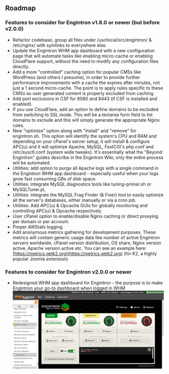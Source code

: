 ## Roadmap

### Features to consider for Engintron v1.8.0 or newer (but before v2.0.0)

* Refactor codebase, group all files under /usr/local/src/engintron/ & /etc/nginx/ with symlinks to everywhere else.
* Update the Engintron WHM app dashboard with a new configuration page that will automate tasks like enabling micro-cache or enabling CloudFlare support, without the need to modify any configuration files directly.
* Add a more "controlled" caching option for popular CMSs like WordPress (and others I presume), in order to provide further performance improvements with a cache the expires after minutes, not just a 1 second micro-cache. The point is to apply rules specific to these CMSs so user generated content is properly excluded from caching.
* Add port exclusions in CSF for 8080 and 8443 (if CSF is installed and enabled).
* If you use CloudFlare, add an option to define domains to be excluded from switching to SSL mode. This will be a textarea form field to list domains to exclude and this will simply generate the appropriate Nginx rules.
* New "optimize" option along with "install" and "remove" for engintron.sh. This option will identify the system's CPU and RAM and depending on your cPanel's server setup, it will install & configure APC(u) and it will optimize Apache, MySQL, FastCGI's php.conf and /etc/sysctl.conf (system wide tweaks). It's essentially what the "Beyond Engintron" guides describe in the Engintron Wiki, only the entire process will be automated.
* Utilities: add option to purge all Apache logs with a single command in the Engintron WHM app dashboard - especially useful when your logs grow fast consuming GBs of disk space.
* Utilities: integrate MySQL diagnostics tools like tuning-primer.sh or MySQLTuner.pl,
* Utilities: integrate the MySQL Frag Finder (& Fixer) tool to easily optimize all the server's databases, either manually or via a cron job.
* Utilities: Add APC(u) & Opcache GUIs for globally monitoring and controlling APC(u) & Opcache respectively
* User cPanel option to enable/disable Nginx caching or direct proxying per domain or per account.
* Proper AWStats logging.
* Add anonymous metrics gathering for development purposes. These metrics will contain generic usage data like number of active Engintron servers worldwide, cPanel version distribution, OS share, Nginx version active, Apache version active etc. You can see an example here: [https://metrics.getk2.org](https://metrics.getk2.org) (for K2, a highly popular Joomla extension)


### Features to consider for Engintron v2.0.0 or newer

* Redesigned WHM app dashboard for Engintron - the purpose is to make Engintron your go-to dashboard when logged in WHM
![Engintron v2](./images/screenshots/2.0.0_mockup.png)
